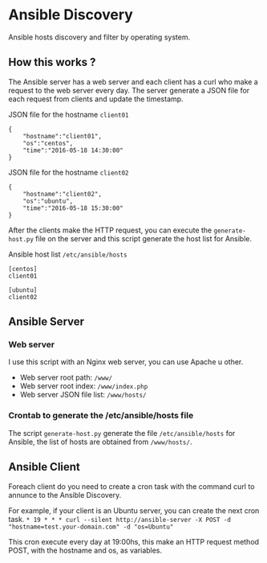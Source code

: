 # Ansible Discovery
Ansible hosts discovery and filter by operating system.

## How this works ?
The Ansible server has a web server and each client has a curl who make a request to the web server every day.
The server generate a JSON file for each request from clients and update the timestamp.

JSON file for the hostname `client01`
```
{
    "hostname":"client01",
    "os":"centos",
    "time":"2016-05-18 14:30:00"
}
```

JSON file for the hostname `client02`
```
{
    "hostname":"client02",
    "os":"ubuntu",
    "time":"2016-05-18 15:30:00"
}
```

After the clients make the HTTP request, you can execute the `generate-host.py` file on the server and this script generate the host list for Ansible.

Ansible host list `/etc/ansible/hosts`
```
[centos]
client01

[ubuntu]
client02
```

## Ansible Server

### Web server
I use this script with an Nginx web server, you can use Apache u other.
- Web server root path: `/www/`
- Web server root index: `/www/index.php`
- Web server JSON file list: `/www/hosts/`

### Crontab to generate the /etc/ansible/hosts file
The script `generate-host.py` generate the file `/etc/ansible/hosts` for Ansible, the list of hosts are obtained from `/www/hosts/`.

## Ansible Client
Foreach client do you need to create a cron task with the command curl to annunce to the Ansible Discovery.

For example, if your client is an Ubuntu server, you can create the next cron task.
`* 19 * * * curl --silent http://ansible-server -X POST -d "hostname=test.your-domain.com" -d "os=Ubuntu"`

This cron execute every day at 19:00hs, this make an HTTP request method POST, with the hostname and os, as variables.
